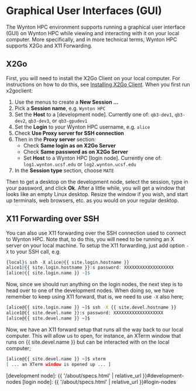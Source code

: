 # Graphical User Interfaces (GUI)

The Wynton HPC environment supports running a graphical user interface (GUI) on Wynton HPC while viewing and interacting with it on your local computer.  More specifically, and in more technical terms, Wynton HPC supports X2Go and X11 Forwarding.

## X2Go

First, you will need to install the X2Go Client on your local computer.  For instructions on how to do this, see [Installing X2Go Client](https://wiki.x2go.org/doku.php/doc:installation:x2goclient). When you first run x2goclient:

 1. Use the menus to create a **New Session ...**
 2. Pick a **Session name**, e.g. `Wynton HPC`
 3. Set the **Host** to a [development node]. Currently one of: `qb3-dev1`, `qb3-dev2`, `qb3-dev3`, or `qb3-gpudev1`
 4. Set the **Login** to _your_ Wynton HPC username, e.g. `alice`
 5. Check **Use Proxy server for SSH connection**
 6. Then in the **Proxy server** section:
    - Check **Same login as on X2Go Server**
    - Check **Same password as on X2Go Server**
    - Set **Host** to a Wynton HPC [login node]. Currently one of: `log1.wynton.ucsf.edu` or `log2.wynton.ucsf.edu`
 7. In the **Session type** section, choose `MATE`

Then to get a desktop on the development node, select the session, type in your password, and click **Ok**. After a little while, you will get a window that looks like an empty Linux desktop. Resize the window if you wish, and start up terminals, web browsers, etc. as you would on your regular desktop.


## X11 Forwarding over SSH

You can also use X11 forwarding over the SSH connection used to connect to Wynton HPC.  Note that, to do this, you will need to be running an X server on your local machine.  To setup the X11 forwarding, just add option `-X` to your SSH call, e.g.

```r
{local}$ ssh -X alice@{{ site.login.hostname }}
alice1@{{ site.login.hostname }}:s password: XXXXXXXXXXXXXXXXXXX
[alice@{{ site.login.name }} ~]$ 
```

Now, since we should run anything on the login nodes, the next step is to head over to one of the development nodes.  When doing so, we have remember to keep using X11 forward, that is, we need to use `-X` also here;

```sh
[alice@{{ site.login.name }} ~]$ ssh -X {{ site.devel.hostname }}
alice1@{{ site.devel.name }}:s password: XXXXXXXXXXXXXXXXXXX
[alice@{{ site.devel.name }} ~]$ 
```

Now, we have an X11 forward setup that runs all the way back to our local computer.  This will allow us to open, for instance, an XTerm window that runs on {{ site.devel.name }} but can be interacted with on the local computer;

```sh
[alice@{{ site.devel.name }} ~]$ xterm
[ ... an XTerm window is opened up ... ]
```


[development node]: {{ '/about/specs.html' | relative_url }}#development-nodes
[login node]: {{ '/about/specs.html' | relative_url }}#login-nodes